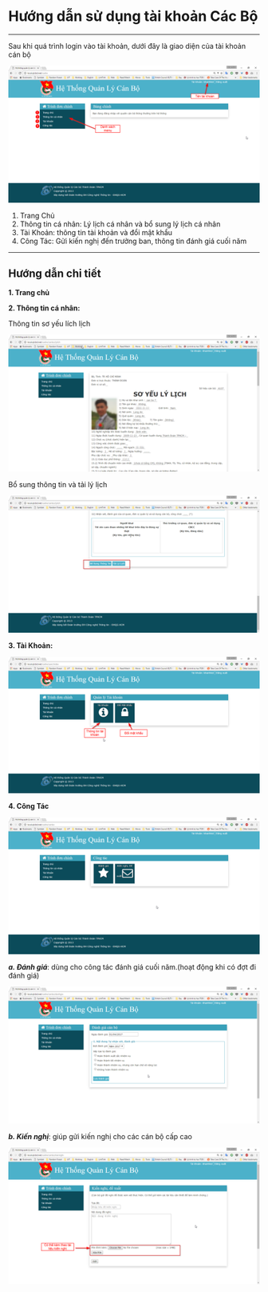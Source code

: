 # Hướng dẫn sử dụng tài khoản Các Bộ #

----------


Sau khi quá trình login vào tài khoản, dưới đây là giao diện của tài khoản cán bộ

![](image\Screenshots\2017-04\chrome_2017-04-01_19-21-10.png)

1. Trang Chủ
2. Thông tin cá nhân: Lý lịch cá nhân và bổ sung lý lịch cá nhân
3. Tài Khoản: thông tin tài khoản và đổi mật khẩu
4. Công Tác: Gửi kiến nghị đến trưởng ban, thông tin đánh giá cuối năm



----------

## Hướng dẫn chi tiết ##

**1. Trang chủ**

**2. Thông tin cá nhân:**

Thông tin sơ yếu lích lịch

![](image\Screenshots\2017-04\chrome_2017-04-01_19-34-17.png)


Bổ sung thông tin và tải lý lịch

![](image\Screenshots\2017-04\chrome_2017-04-01_19-36-53.png)


**3. Tài Khoản:**

![](image\Screenshots\2017-04\chrome_2017-04-01_19-38-36.png)

**4. Công Tác**

![](image\Screenshots\2017-04\chrome_2017-04-01_19-42-39.png)

***a. Đánh giá***: dùng cho công tác đánh giá cuối năm.(hoạt động khi có đợt đi đánh giá)

![](image\Screenshots\2017-04\chrome_2017-04-01_19-44-23.png)


***b. Kiến nghị***: giúp gửi kiến nghị cho các cán bộ cấp cao

![](image\Screenshots\2017-04\chrome_2017-04-01_19-48-33.png)

